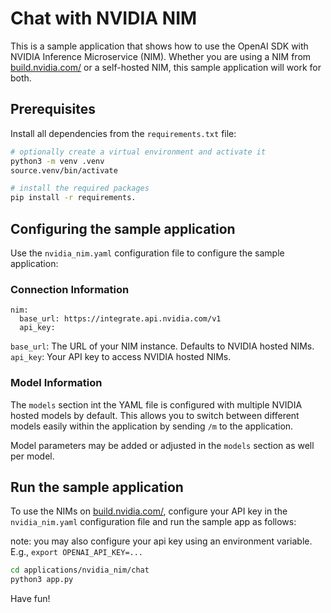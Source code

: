 # Chat with NVIDIA NIM 

This is a sample application that shows how to use the OpenAI SDK with NVIDIA Inference Microservice (NIM). Whether you are using a NIM from [build.nvidia.com/](https://build.nvidia.com/) or a self-hosted NIM, this sample application will work for both.


## Prerequisites

Install all dependencies from the `requirements.txt` file:

```bash
# optionally create a virtual environment and activate it
python3 -m venv .venv 
source.venv/bin/activate

# install the required packages
pip install -r requirements.
```


## Configuring the sample application

Use the `nvidia_nim.yaml` configuration file to configure the sample application:

### Connection Information

```
nim:
  base_url: https://integrate.api.nvidia.com/v1
  api_key:

```

`base_url`: The URL of your NIM instance. Defaults to NVIDIA hosted NIMs.
`api_key`: Your API key to access NVIDIA hosted NIMs.

### Model Information

The `models` section int the YAML file is configured with multiple NVIDIA hosted models by default. This allows you to switch between different models easily within the application by sending `/m` to the application.

Model parameters may be added or adjusted in the `models` section as well per model.


## Run the sample application

To use the NIMs on [build.nvidia.com/](https://build.nvidia.com/), configure your API key in the `nvidia_nim.yaml` configuration file and run the sample app as follows:

note: you may also configure your api key using an environment variable. 
E.g.,  `export OPENAI_API_KEY=...`

```bash 
cd applications/nvidia_nim/chat
python3 app.py
```


Have fun!
